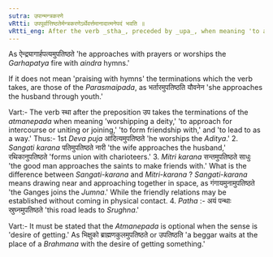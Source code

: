 ```yaml
---
sutra: उपान्मन्त्रकरणे
vRtti: उपपूर्वात्तिष्ठतेर्मन्त्रकरणेऽर्थेवर्त्तमानादात्मनेपदं भवति ॥
vRtti_eng: After the verb _stha_, preceded by _upa_, when meaning 'to adore,' the _Atmanepada_ affix is used.
---
```

As ऐन्द्र्यागार्हपत्यमुपतिष्ठते 'he approaches with prayers or worships the _Garhapatya_ fire with _aindra_ hymns.'

If it does not mean 'praising with hymns' the terminations which the verb takes, are those of the _Parasmaipada_, as भर्तारमुपतिष्ठति यौवनेन 'she approaches the husband through youth.'

Vart:- The verb स्था after the preposition उप takes the terminations of the _atmanepada_ when meaning 'worshipping a deity,' 'to approach for intercourse or uniting or joining,' 'to form friendship with,' and 'to lead to as a way.' Thus:- 1st _Deva_ _puja_ आदित्यमुपतिष्ठते 'he worships the _Aditya_.' 2. _Sangati_ _karana_ पतिमुपतिष्ठते नारी 'the wife approaches the husband,' रथिकानुपतिष्ठते 'forms union with charioteers.' 3. _Mitri_ _karana_ सन्तमुपतिष्ठते साधुः 'the good man approaches the saints to make friends with.' What is the difference between _Sangati_-_karana_ and _Mitri_-_karana_ ? _Sangati_-_karana_ means drawing near and approaching together in space, as गंगायमुनामुपतिष्ठते 'the Ganges joins the _Jumna_.' While the friendly relations may be established without coming in physical contact. 4. _Patha_ :- अयं पन्थाः स्रुघ्नमुपतिष्ठते 'this road leads to _Srughna_.'

Vart:- It must be stated that the _Atmanepada_ is optional when the sense is 'desire of getting.' As भिक्षुको ब्राह्मणकुलमुपतिष्ठते or उपतिष्ठति 'a beggar waits at the place of a _Brahmana_ with the desire of getting something.'
